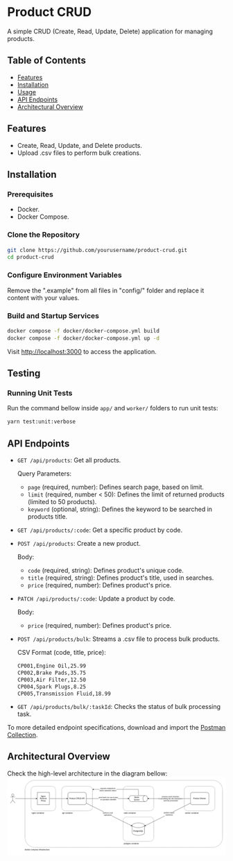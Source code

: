 # Product CRUD

A simple CRUD (Create, Read, Update, Delete) application for managing products.

## Table of Contents

- [Features](#features)
- [Installation](#installation)
- [Usage](#usage)
- [API Endpoints](#api-endpoints)
- [Architectural Overview](#architectural-overview)

## Features

- Create, Read, Update, and Delete products.
- Upload .csv files to perform bulk creations.

## Installation

### Prerequisites

- Docker.
- Docker Compose.

### Clone the Repository

```bash
git clone https://github.com/yourusername/product-crud.git
cd product-crud
```

### Configure Environment Variables

Remove the ".example" from all files in "config/" folder and replace it content with your values.

### Build and Startup Services

```bash
docker compose -f docker/docker-compose.yml build
docker compose -f docker/docker-compose.yml up -d
```
Visit [http://localhost:3000](http://localhost:3000) to access the application.

## Testing

### Running Unit Tests
Run the command bellow inside `app/` and `worker/` folders to run unit tests:
```bash
yarn test:unit:verbose
```

## API Endpoints

- `GET /api/products`: Get all products.

    Query Parameters:
    - `page` (required, number): Defines search page, based on limit.
    - `limit` (required, number < 50): Defines the limit of returned products (limited to 50 products).
    - `keyword` (optional, string): Defines the keyword to be searched in products title.

- `GET /api/products/:code`: Get a specific product by code.
- `POST /api/products`: Create a new product.

    Body:
    - `code` (required, string): Defines product's unique code.
    - `title` (required, string): Defines product's title, used in searches.
    - `price` (required, number): Defines product's price.

- `PATCH /api/products/:code`: Update a product by code.

    Body:
    - `price` (required, number): Defines product's price.

- `POST /api/products/bulk`: Streams a .csv file to process bulk products.

    CSV Format (code, title, price):
    ```csv
    CP001,Engine Oil,25.99
    CP002,Brake Pads,35.75
    CP003,Air Filter,12.50
    CP004,Spark Plugs,8.25
    CP005,Transmission Fluid,18.99
    ```

- `GET /api/products/bulk/:taskId`: Checks the status of bulk processing task.

To more detailed endpoint specifications, download and import the [Postman Collection](docs/product-crud.postman_collection.json).

## Architectural Overview

Check the high-level architecture in the diagram bellow:
![image](docs/product-crud.architecture.png)

